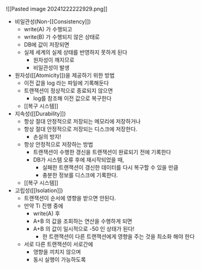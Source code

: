![[Pasted image 20241222222929.png]]
- 비일관성(Non-[[Consistency]])
    - write(A) 가 수행되고
    - write(B) 가 수행되지 않은 상태로
    - DB에 값이 저장되면
    - 실제 세계의 실제 상태를 반영하지 못하게 된다
	    - 원자성이 깨지므로
	    - 비일관성이 발생
- 원자성([[Atomicity]])을 제공하기 위한 방법
    - 이전 값을 log 라는 파일에 기록해둔다
    - 트랜잭션이 정상적으로 종료되지 않으면
        - log를 참조해 이전 값으로 복구한다
    - [[복구 시스템]]
- 지속성([[Durability]])
    - 항상 절대 안정적으로 저장되는 메모리에 저장하거나
    - 항상 절대 안정적으로 저장되는 디스크에 저장한다.
        - 손실의 방지!
    - 항상 안정적으로 저장하는 방법
        - 트랜잭션이 수행한 갱신을 트랜잭션이 완료되기 전에 기록한다
        - DB가 시스템 오류 후에 재시작되었을 때,
            - 실패한 트랜잭션이 갱신한 데이터를 다시 복구할 수 있을 만큼
            - 충분한 정보를 디스크에 기록한다.
    - [[복구 시스템]]
- 고립성([[Isolation]])
    - 트랜잭션이 순서에 영향을 받으면 안된다.
    - 만약 Ti 진행 중에
        - write(A) 후
        - A+B 의 값을 조회하는 연산을 수행하게 되면
        - A+B 의 값이 일시적으로 -50 인 상태가 된다!
		    - 한 트랜잭션이 다른 트랜잭션에게 영향을 주는 것을 최소화 해야 한다
    - 서로 다른 트랜잭션이 서로간에
        - 영향을 끼치지 않으며
        - 동시 실행이 가능하도록